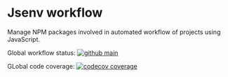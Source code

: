 # Jsenv workflow

Manage NPM packages involved in automated workflow of projects using JavaScript.

Global workflow status: [![github main](https://github.com/jsenv/workflow/workflows/main/badge.svg)](https://github.com/jsenv/workflow/actions?workflow=main)

GLobal code coverage: [![codecov coverage](https://codecov.io/gh/jsenv/workflow/branch/main/graph/badge.svg)](https://codecov.io/gh/jsenv/workflow)
